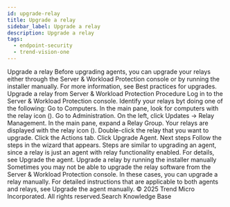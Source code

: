 ```yaml
---
id: upgrade-relay
title: Upgrade a relay
sidebar_label: Upgrade a relay
description: Upgrade a relay
tags:
  - endpoint-security
  - trend-vision-one
---
```


 Upgrade a relay Before upgrading agents, you can upgrade your relays either through the Server & Workload Protection console or by running the installer manually. For more information, see Best practices for upgrades. Upgrade a relay from Server & Workload Protection Procedure Log in to the Server & Workload Protection console. Identify your relays byt doing one of the following: Go to Computers. In the main pane, look for computers with the relay icon (). Go to Administration. On the left, click Updates → Relay Management. In the main pane, expand a Relay Group. Your relays are displayed with the relay icon (). Double-click the relay that you want to upgrade. Click the Actions tab. Click Upgrade Agent. Next steps Follow the steps in the wizard that appears. Steps are similar to upgrading an agent, since a relay is just an agent with relay functionality enabled. For details, see Upgrade the agent. Upgrade a relay by running the installer manually Sometimes you may not be able to upgrade the relay software from the Server & Workload Protection console. In these cases, you can upgrade a relay manually. For detailed instructions that are applicable to both agents and relays, see Upgrade the agent manually. © 2025 Trend Micro Incorporated. All rights reserved.Search Knowledge Base